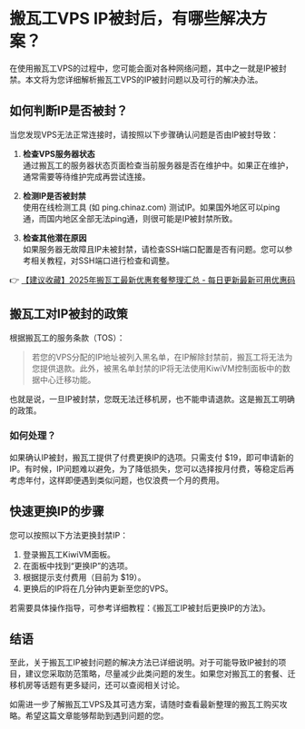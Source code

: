 # 搬瓦工VPS IP被封后，有哪些解决方案？

在使用搬瓦工VPS的过程中，您可能会面对各种网络问题，其中之一就是IP被封禁。本文将为您详细解析搬瓦工VPS的IP被封问题以及可行的解决办法。

## 如何判断IP是否被封？

当您发现VPS无法正常连接时，请按照以下步骤确认问题是否由IP被封导致：

1. **检查VPS服务器状态**  
   通过搬瓦工的服务器状态页面检查当前服务器是否在维护中。如果正在维护，通常需要等待维护完成再尝试连接。

2. **检测IP是否被封禁**  
   使用在线检测工具 (如 ping.chinaz.com) 测试IP。如果国外地区可以ping通，而国内地区全部无法ping通，则很可能是IP被封禁所致。

3. **检查其他潜在原因**  
   如果服务器无故障且IP未被封禁，请检查SSH端口配置是否有问题。您可以参考相关教程，对SSH端口进行检查和调整。

👉 [【建议收藏】2025年搬瓦工最新优惠套餐整理汇总 - 每日更新最新可用优惠码](https://bit.ly/banwagon)

## 搬瓦工对IP被封的政策

根据搬瓦工的服务条款（TOS）：

> 若您的VPS分配的IP地址被列入黑名单，在IP解除封禁前，搬瓦工将无法为您提供退款。此外，被黑名单封禁的IP将无法使用KiwiVM控制面板中的数据中心迁移功能。

也就是说，一旦IP被封禁，您既无法迁移机房，也不能申请退款。这是搬瓦工明确的政策。

### 如何处理？  
如果确认IP被封，搬瓦工提供了付费更换IP的选项。只需支付 $19，即可申请新的IP。有时候，IP问题难以避免，为了降低损失，您可以选择按月付费，等稳定后再考虑年付，这样即便遇到类似问题，也仅浪费一个月的费用。

## 快速更换IP的步骤

您可以按照以下方法更换封禁IP：

1. 登录搬瓦工KiwiVM面板。
2. 在面板中找到“更换IP”的选项。
3. 根据提示支付费用（目前为 $19）。
4. 更换后的IP将在几分钟内更新至您的VPS。

若需要具体操作指导，可参考详细教程：《搬瓦工IP被封后更换IP的方法》。

## 结语

至此，关于搬瓦工IP被封问题的解决方法已详细说明。对于可能导致IP被封的项目，建议您采取防范策略，尽量减少此类问题的发生。如果您对搬瓦工的套餐、迁移机房等话题有更多疑问，还可以查阅相关讨论。

如需进一步了解搬瓦工VPS及其可选方案，请随时查看最新整理的搬瓦工购买攻略。希望这篇文章能够帮助到遇到问题的您。